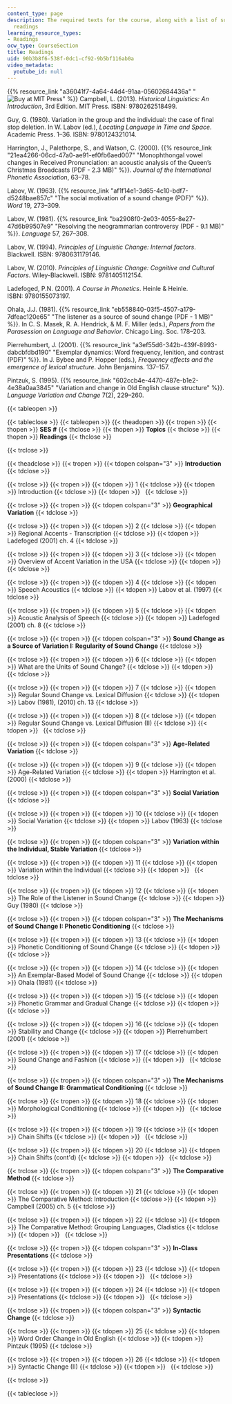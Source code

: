 ```yaml
---
content_type: page
description: The required texts for the course, along with a list of supplementary
  readings
learning_resource_types:
- Readings
ocw_type: CourseSection
title: Readings
uid: 90b3b8f6-538f-0dc1-cf92-9b5bf116ab0a
video_metadata:
  youtube_id: null
---
```


{{% resource_link "a36041f7-4a64-44d4-91aa-05602684436a" "![Buy at MIT Press](/images/mp_logo.gif)" %}} Campbell, L. (2013). _Historical Linguistics: An Introduction_, 3rd Edition. MIT Press. ISBN: 9780262518499.

Guy, G. (1980). Variation in the group and the individual: the case of final stop deletion. In W. Labov (ed.), _Locating Language in Time and Space_. Academic Press. 1–36. ISBN: 9780124321014.

Harrington, J., Palethorpe, S., and Watson, C. (2000). {{% resource_link "21ea4266-06cd-47a0-ae91-ef0fb6aed007" "Monophthongal vowel changes in Received Pronunciation: an acoustic analysis of the Queen’s Christmas Broadcasts (PDF - 2.3 MB)" %}}. _Journal of the International Phonetic Association_, 63–78.

Labov, W. (1963). {{% resource_link "af1f14e1-3d65-4c10-bdf7-d5248bae857c" "The social motivation of a sound change (PDF)" %}}. _Word_ 19, 273–309.

Labov, W. (1981). {{% resource_link "ba2908f0-2e03-4055-8e27-47d6b99507e9" "Resolving the neogrammarian controversy (PDF - 9.1 MB)" %}}. _Language_ 57, 267–308.

Labov, W. (1994). _Principles of Linguistic Change: Internal factors_. Blackwell. ISBN: 9780631179146.

Labov, W. (2010). _Principles of Linguistic Change: Cognitive and Cultural Factors_. Wiley-Blackwell. ISBN: 9781405112154.

Ladefoged, P.N. (2001). _A Course in Phonetics_. Heinle & Heinle. ISBN: 9780155073197.

Ohala, J.J. (1981). {{% resource_link "eb558840-03f5-4507-a179-7dfeac120e65" "The listener as a source of sound change (PDF - 1 MB)" %}}. In C. S. Masek, R. A. Hendrick, & M. F. Miller (eds.), _Papers from the Parasession on Language and Behavior_. Chicago Ling. Soc. 178–203.

Pierrehumbert, J. (2001). {{% resource_link "a3ef55d6-342b-439f-8993-dabcbfdbd190" "Exemplar dynamics: Word frequency, lenition, and contrast (PDF)" %}}. In J. Bybee and P. Hopper (eds.), _Frequency effects and the emergence of lexical structure_. John Benjamins. 137–157.

Pintzuk, S. (1995). {{% resource_link "602ccb4e-4470-487e-b1e2-4e38a0aa3845" "Variation and change in Old English clause structure" %}}. _Language Variation and Change_ 7(2), 229–260.

{{< tableopen >}}

{{< tableclose >}}
{{< tableopen >}}
{{< theadopen >}}
{{< tropen >}}
{{< thopen >}}
**SES #**
{{< thclose >}}
{{< thopen >}}
**Topics**
{{< thclose >}}
{{< thopen >}}
**Readings**
{{< thclose >}}

{{< trclose >}}

{{< theadclose >}}
{{< tropen >}}
{{< tdopen colspan="3" >}}
**Introduction**
{{< tdclose >}}

{{< trclose >}}
{{< tropen >}}
{{< tdopen >}}
1
{{< tdclose >}}
{{< tdopen >}}
Introduction
{{< tdclose >}}
{{< tdopen >}}
 
{{< tdclose >}}

{{< trclose >}}
{{< tropen >}}
{{< tdopen colspan="3" >}}
**Geographical Variation**
{{< tdclose >}}

{{< trclose >}}
{{< tropen >}}
{{< tdopen >}}
2
{{< tdclose >}}
{{< tdopen >}}
Regional Accents - Transcription
{{< tdclose >}}
{{< tdopen >}}
Ladefoged (2001) ch. 4
{{< tdclose >}}

{{< trclose >}}
{{< tropen >}}
{{< tdopen >}}
3
{{< tdclose >}}
{{< tdopen >}}
Overview of Accent Variation in the USA
{{< tdclose >}}
{{< tdopen >}}
 
{{< tdclose >}}

{{< trclose >}}
{{< tropen >}}
{{< tdopen >}}
4
{{< tdclose >}}
{{< tdopen >}}
Speech Acoustics
{{< tdclose >}}
{{< tdopen >}}
Labov et al. (1997)
{{< tdclose >}}

{{< trclose >}}
{{< tropen >}}
{{< tdopen >}}
5
{{< tdclose >}}
{{< tdopen >}}
Acoustic Analysis of Speech
{{< tdclose >}}
{{< tdopen >}}
Ladefoged (2001) ch. 8
{{< tdclose >}}

{{< trclose >}}
{{< tropen >}}
{{< tdopen colspan="3" >}}
**Sound Change as a Source of Variation I: Regularity of Sound Change**
{{< tdclose >}}

{{< trclose >}}
{{< tropen >}}
{{< tdopen >}}
6
{{< tdclose >}}
{{< tdopen >}}
What are the Units of Sound Change?
{{< tdclose >}}
{{< tdopen >}}
 
{{< tdclose >}}

{{< trclose >}}
{{< tropen >}}
{{< tdopen >}}
7
{{< tdclose >}}
{{< tdopen >}}
Regular Sound Change vs. Lexical Diffusion
{{< tdclose >}}
{{< tdopen >}}
Labov (1981), (2010) ch. 13
{{< tdclose >}}

{{< trclose >}}
{{< tropen >}}
{{< tdopen >}}
8
{{< tdclose >}}
{{< tdopen >}}
Regular Sound Change vs. Lexical Diffusion (II)
{{< tdclose >}}
{{< tdopen >}}
 
{{< tdclose >}}

{{< trclose >}}
{{< tropen >}}
{{< tdopen colspan="3" >}}
**Age-Related Variation**
{{< tdclose >}}

{{< trclose >}}
{{< tropen >}}
{{< tdopen >}}
9
{{< tdclose >}}
{{< tdopen >}}
Age-Related Variation
{{< tdclose >}}
{{< tdopen >}}
Harrington et al. (2000)
{{< tdclose >}}

{{< trclose >}}
{{< tropen >}}
{{< tdopen colspan="3" >}}
**Social Variation**
{{< tdclose >}}

{{< trclose >}}
{{< tropen >}}
{{< tdopen >}}
10
{{< tdclose >}}
{{< tdopen >}}
Social Variation
{{< tdclose >}}
{{< tdopen >}}
Labov (1963)
{{< tdclose >}}

{{< trclose >}}
{{< tropen >}}
{{< tdopen colspan="3" >}}
**Variation within the Individual, Stable Variation**
{{< tdclose >}}

{{< trclose >}}
{{< tropen >}}
{{< tdopen >}}
11
{{< tdclose >}}
{{< tdopen >}}
Variation within the Individual
{{< tdclose >}}
{{< tdopen >}}
 
{{< tdclose >}}

{{< trclose >}}
{{< tropen >}}
{{< tdopen >}}
12
{{< tdclose >}}
{{< tdopen >}}
The Role of the Listener in Sound Change
{{< tdclose >}}
{{< tdopen >}}
Guy (1980)
{{< tdclose >}}

{{< trclose >}}
{{< tropen >}}
{{< tdopen colspan="3" >}}
**The Mechanisms of Sound Change I: Phonetic Conditioning**
{{< tdclose >}}

{{< trclose >}}
{{< tropen >}}
{{< tdopen >}}
﻿13
{{< tdclose >}}
{{< tdopen >}}
Phonetic Conditioning of Sound Change
{{< tdclose >}}
{{< tdopen >}}
 
{{< tdclose >}}

{{< trclose >}}
{{< tropen >}}
{{< tdopen >}}
14
{{< tdclose >}}
{{< tdopen >}}
﻿An Exemplar-Based Model of Sound Change
{{< tdclose >}}
{{< tdopen >}}
Ohala (1981)
{{< tdclose >}}

{{< trclose >}}
{{< tropen >}}
{{< tdopen >}}
15
{{< tdclose >}}
{{< tdopen >}}
Phonetic Grammar and Gradual Change
{{< tdclose >}}
{{< tdopen >}}
 
{{< tdclose >}}

{{< trclose >}}
{{< tropen >}}
{{< tdopen >}}
16
{{< tdclose >}}
{{< tdopen >}}
﻿Stability and Change
{{< tdclose >}}
{{< tdopen >}}
Pierrehumbert (2001)
{{< tdclose >}}

{{< trclose >}}
{{< tropen >}}
{{< tdopen >}}
﻿17
{{< tdclose >}}
{{< tdopen >}}
Sound Change and Fashion
{{< tdclose >}}
{{< tdopen >}}
 
{{< tdclose >}}

{{< trclose >}}
{{< tropen >}}
{{< tdopen colspan="3" >}}
**The Mechanisms of Sound Change II: Grammatical Conditioning**
{{< tdclose >}}

{{< trclose >}}
{{< tropen >}}
{{< tdopen >}}
18
{{< tdclose >}}
{{< tdopen >}}
Morphological Conditioning
{{< tdclose >}}
{{< tdopen >}}
 
{{< tdclose >}}

{{< trclose >}}
{{< tropen >}}
{{< tdopen >}}
19
{{< tdclose >}}
{{< tdopen >}}
Chain Shifts
{{< tdclose >}}
{{< tdopen >}}
 
{{< tdclose >}}

{{< trclose >}}
{{< tropen >}}
{{< tdopen >}}
﻿20
{{< tdclose >}}
{{< tdopen >}}
Chain Shifts (cont'd)
{{< tdclose >}}
{{< tdopen >}}
 
{{< tdclose >}}

{{< trclose >}}
{{< tropen >}}
{{< tdopen colspan="3" >}}
**The Comparative Method**
{{< tdclose >}}

{{< trclose >}}
{{< tropen >}}
{{< tdopen >}}
21
{{< tdclose >}}
{{< tdopen >}}
﻿The Comparative Method: Introduction
{{< tdclose >}}
{{< tdopen >}}
Campbell (2005) ch. 5
{{< tdclose >}}

{{< trclose >}}
{{< tropen >}}
{{< tdopen >}}
﻿22
{{< tdclose >}}
{{< tdopen >}}
The Comparative Method: Grouping Languages, Cladistics
{{< tdclose >}}
{{< tdopen >}}
 
{{< tdclose >}}

{{< trclose >}}
{{< tropen >}}
{{< tdopen colspan="3" >}}
**In-Class Presentations**
{{< tdclose >}}

{{< trclose >}}
{{< tropen >}}
{{< tdopen >}}
23
{{< tdclose >}}
{{< tdopen >}}
Presentations
{{< tdclose >}}
{{< tdopen >}}
 
{{< tdclose >}}

{{< trclose >}}
{{< tropen >}}
{{< tdopen >}}
24
{{< tdclose >}}
{{< tdopen >}}
Presentations
{{< tdclose >}}
{{< tdopen >}}
 
{{< tdclose >}}

{{< trclose >}}
{{< tropen >}}
{{< tdopen colspan="3" >}}
**Syntactic Change**
{{< tdclose >}}

{{< trclose >}}
{{< tropen >}}
{{< tdopen >}}
25
{{< tdclose >}}
{{< tdopen >}}
Word Order Change in Old English
{{< tdclose >}}
{{< tdopen >}}
Pintzuk (1995)
{{< tdclose >}}

{{< trclose >}}
{{< tropen >}}
{{< tdopen >}}
26
{{< tdclose >}}
{{< tdopen >}}
Syntactic Change (II)
{{< tdclose >}}
{{< tdopen >}}
 
{{< tdclose >}}

{{< trclose >}}

{{< tableclose >}}